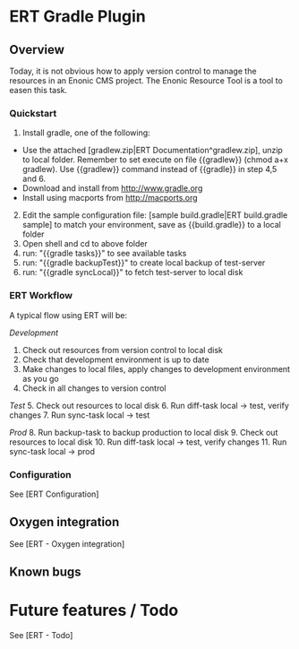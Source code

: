 # ERT Gradle Plugin

## Overview

Today, it is not obvious how to apply version control to manage the resources in an Enonic CMS project. The Enonic Resource Tool is a tool to easen this task.

### Quickstart

1. Install gradle, one of the following: 
* Use the attached [gradlew.zip|ERT Documentation^gradlew.zip], unzip to local folder. Remember to set execute on file {{gradlew}} (chmod a+x gradlew). Use {{gradlew}} command instead of {{gradle}} in step 4,5 and 6.  
* Download and install from http://www.gradle.org 
* Install using macports from http://macports.org

2. Edit the sample configuration file: [sample build.gradle|ERT build.gradle sample] to match your environment, save as {{build.gradle}} to a local folder
3. Open shell and cd to above folder
4. run: "{{gradle tasks}}" to see available tasks
5. run: "{{gradle backupTest}}" to create local backup of test-server
6. run: "{{gradle syncLocal}}" to fetch test-server to local disk

### ERT Workflow

A typical flow using ERT will be:

*Development*
1. Check out resources from version control to local disk
2. Check that development environment is up to date 
3. Make changes to local files, apply changes to development environment as you go
4. Check in all changes to version control

*Test*
5. Check out resources to local disk
6. Run diff-task local -> test, verify changes
7. Run sync-task local -> test

*Prod*
8. Run backup-task to backup production to local disk
9. Check out resources to local disk
10. Run diff-task local -> test, verify changes
11. Run sync-task local -> prod

### Configuration

See [ERT Configuration]

## Oxygen integration

See [ERT - Oxygen integration]

## Known bugs

# Future features / Todo

See [ERT - Todo]

